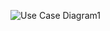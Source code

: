 ![Use Case Diagram1](https://user-images.githubusercontent.com/49131712/66778441-58b14200-eed4-11e9-86f0-a06da5d83168.jpg)
